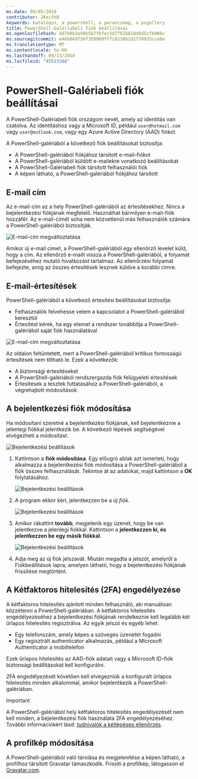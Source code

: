 ```yaml
---
ms.date: 09/05/2018
contributor: JKeithB
keywords: katalógus, a powershell, a parancsmag, a psgallery
title: PowerShell-Galériabeli fiók beállításai
ms.openlocfilehash: dd7b8b3a99b5b7fbfec5d7f82b81dd6d5cfb906c
ms.sourcegitcommit: e46b868f56f359909ff7c8230b1d1770935cce0e
ms.translationtype: MT
ms.contentlocale: hu-HU
ms.lasthandoff: 09/13/2018
ms.locfileid: "45523348"
---
```

# <a name="powershell-gallery-account-settings"></a>PowerShell-Galériabeli fiók beállításai

A PowerShell-Galériabeli fiók országom nevét, amely az identitás van csatolva. Az identitáshoz vagy a Microsoft ID, például `user@hotmail.com` vagy `user@outlook.com`, vagy egy Azure Active Directory (AAD) fiókot.

A PowerShell-galériából a következő fiók beállításokat biztosítja:

- A PowerShell-galériából fiókjához társított e-mail-fiókot
- A PowerShell-galériából küldött e-mailekre vonatkozó beállításokat
- A PowerShell-Galériabeli fiók társított felhasználói fiók
- A képen látható, a PowerShell-galériából fiókjához társított

## <a name="email-address"></a>E-mail cím

Az e-mail-cím az a hely PowerShell-galériából az értesítésekhez. Nincs a bejelentkezési fiókjának megfelelő. Használhat bármilyen e-mail-fiók hozzáfér. Az e-mail-címét soha nem közvetlenül más felhasználók számára a PowerShell-galériából biztosítják.

![E-mail-cím megváltoztatása](../../Images/PSGallery_AcccountEmailAddress.png)

Amikor új e-mail címet, a PowerShell-galériából egy ellenőrző levelet küld, hogy a cím. Az ellenőrző e-mailt vissza a PowerShell-galériából, a folyamat befejezéséhez mutató hivatkozást tartalmaz. Az ellenőrzési folyamat befejezte, amíg az összes értesítések lesznek küldve a korábbi címre.

## <a name="email-notifications"></a>E-mail-értesítések

PowerShell-galériából a következő értesítési beállításokat biztosítja:

- Felhasználók felvehesse velem a kapcsolatot a PowerShell-galériából keresztül
- Értesítést kérek, ha egy elemet a rendszer továbbítja a PowerShell-galériából saját fiók használatával

![E-mail-cím megváltoztatása](../../Images/PSGallery_AccountEmailOptions.png)

Az oldalon feltüntetett, mert a PowerShell-galériából kritikus fontosságú értesítések nem tiltható le.
Ezek a következők:

- A biztonsági értesítéseket
- A PowerShell-galériából rendszergazda fiók felügyeleti értesítések
- Értesítések a tesztek futtatásához a PowerShell-galériából, a végrehajtott módosítások

## <a name="change-your-login-account"></a>A bejelentkezési fiók módosítása

Ha módosítani szeretné a bejelentkezési fiókjának, kell bejelentkeznie a jelenlegi fiókkal jelentkezik be. A következő lépések segítségével elvégezheti a módosítást.

![Bejelentkezési beállítások](../../Images/PSGallery_LoginAccountSettings.png)

1. Kattintson a **fiók módosítása**. Egy előugró ablak azt ismerteti, hogy alkalmazza a bejelentkezési fiók módosítása a PowerShell-galériából a fiók összes felhasználását. Tekintse át az adatokat, majd kattintson a **OK** folytatásához.

   ![Bejelentkezési beállítások](../../Images/PSGallery_LoginAccountChange-1.png)

2. A program ekkor kéri, jelentkezzen be a _új fiók_.

   ![Bejelentkezési beállítások](../../Images/PSGallery_LoginAccountChange-2.png)

3. Amikor rákattint **tovább**, megjelenik egy üzenet, hogy be van jelentkezve a jelenlegi fiókkal.
   Kattintson a **jelentkezzen ki, és jelentkezzen be egy másik fiókkal**.

   ![Bejelentkezési beállítások](../../Images/PSGallery_LoginAccountChange-3.png)

4. Adja meg az új fiók jelszavát. Miután megadta a jelszót, amelyről a Fiókbeállítások lapra, amelyen látható, hogy a bejelentkezési fiókjának frissítése megtörtént.


## <a name="enable-two-factor-authentication-2fa"></a>A Kétfaktoros hitelesítés (2FA) engedélyezése

A kétfaktoros hitelesítés ajánlott minden felhasználó, aki manuálisan közzétenni a PowerShell-galériában. A kétfaktoros hitelesítés engedélyezéséhez a bejelentkezési fiókjának rendelkeznie kell legalább két űrlapos hitelesítés regisztrálva. Az egyik jelszó és egyéb lehet:

- Egy telefonszám, amely képes a szöveges üzenetet fogadni
- Egy regisztrált authenticator alkalmazás, például a Microsoft Authenticator a mobiltelefon

Ezek űrlapos hitelesítés az AAD-fiók adatait vagy a Microsoft ID-fiók biztonsági beállításokat kell konfigurálni.

2FA engedélyezését követően kell elvégezniük a konfigurált űrlapos hitelesítés minden alkalommal, amikor bejelentkezik a PowerShell-galériában.

> [!IMPORTANT]
> A PowerShell-galériából hely kétfaktoros hitelesítés engedélyezését nem kell minden, a bejelentkezési fiók használata 2FA engedélyezéséhez. További információkért lásd: [tudnivalók a kétlépéses ellenőrzés](https://support.microsoft.com/help/12408/microsoft-account-about-two-step-verification).

## <a name="change-your-profile-picture"></a>A profilkép módosítása

A PowerShell-galériából való tárolása és megjelenítése a képen látható, a profilhoz társított Gravatar támaszkodik. Frissíti a profilkép, látogasson el [Gravatar.com](http://www.gravatar.com/).
